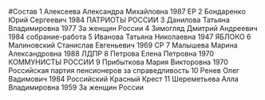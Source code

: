 #Состав
1 Алексеева Александра Михайловна 1987 ЕР
2 Бондаренко Юрий Сергеевич 1984 ПАТРИОТЫ РОССИИ
3 Данилова Татьяна Владимировна 1977 За женщин России
4 Зимогляд Дмитрий Андреевич 1984 собрание-работа
5 Иванова Татьяна Николаевна 1947 ЯБЛОКО
6 Малиновский Станислав Евгеньевич 1969 СР
7 Малышева Марина Александровна 1988 ЛДПР
8 Петрова Елена Петровна 1970 КОММУНИСТЫ РОССИИ
9 Прибыткова Мария Викторовна 1970 Российская партия пенсионеров за справедливость
10 Ренев Олег Вадимович 1984 Российский Красный Крест
11 Шереметьева Алла Владимировна 1959 За женщин России
